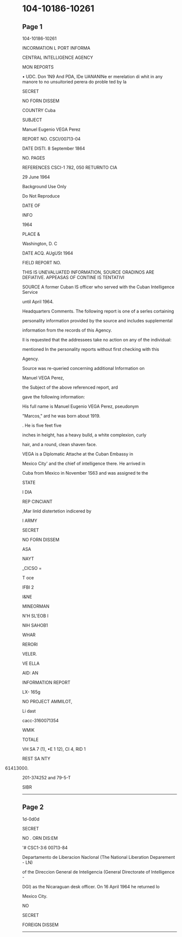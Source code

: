 # 104-10186-10261

## Page 1

104-10186-10261

INCORMATION L PORT INFORMA

CENTRAL INTELLIGENCE AGENCY

MON REPORTS

• UDC. Don 1N9 And PDA, IDe UANANINe er merelation di whit in any manore to no unsuitoried perera do proble ted by la

SECRET

NO FORN DISSEM

COUNTRY Cuba

SUBJECT

Manuel Eugenio VEGA Perez

REPORT NO. CSCI/00713-04

DATE DISTI. 8 September 1864

NO. PAGES

REFERENCES CSCI-1 782, 050 RETURNTO CIA

29 June 1964

Background Use Only

Do Not Reproduce

DATE OF

INFO

1964

PLACE &

Washington, D. C

DATE ACQ. AUgUSt 1964

FIELD REPORT NO.

THIS IS UNEVALUATED INFORMATION, SOURCE ORADINOS ARE DEFIATIVE. APPEASAS OF CONTINE IS TENTATIVI

SOURCE A former Cuban IS officer who served with the Cuban Intelligence Service

until April 1964.

Headquarters Comments. The following report is one of a serles cortaining

personality information provided by the source and includes supplemental

information from the records of this Agency.

Il is requested that the addressees take no action on any of the individual:

mentioned In the personality reports without first checking with this

Agency.

Source was re-queried concerning additional Information on

Manuel VEGA Perez,

the Subject of the above referenced report, ard

gave the following information:

His full name is Manuel Eugenio VEGA Perez, pseudonym

"Marcos," ard he was born about 1919.

. He is five feet five

inches in height, has a heavy bulld, a white complexion, curly

hair, and a round, clean shaven face.

VEGA is a Diplomatic Attache at the Cuban Embassy in

Mexico City' and the chief of intelligence there. He arrived in

Cuba from Mexico in November 1S63 and was assigned te the

STATE

I DIA

REP CINCIANT

,Mar linld distertetion indicered by

I ARMY

SECRET

NO FORN DISSEM

ASA

NAYT

_CICSO =

T oce

IFBI 2

I&NE

MINEORMAN

N'H SL'EOB I

NIH SAHOB1

WHAR

RERORI

VELER.

VE ELLA

AID: AN

INFORMATION REPORT

LX- 165g

NO PROJECT AMMILOT,

Li dast

cacc-3160071354

WMIK

TOTALE

VH SA 7 (1), •E 1 12), CI 4, RID 1

REST SA NTY

61413000.

201-374252 and 79-5-T

SIBR

---

## Page 2

1d-0d0d

SECRET

NO . ORN DIS:EM

'# CSC1-3:6 00713-84

Departamento de Liberacion Naclonal (The National Liberation Deparement - LN)

of the Direccion General de Inteligencia (General Directorate of Intelligence -

DGI) as the Nicaraguan desk officer. On 16 April 1964 he returned lo

Mexico City.

NO

SECRET

FOREIGN DISSEM

---

